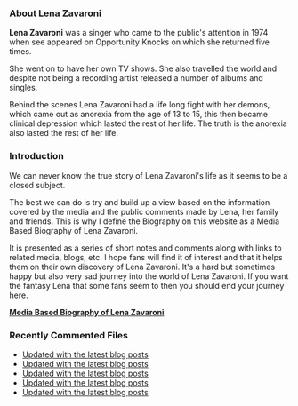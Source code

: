 ### About Lena Zavaroni

<p><strong>Lena Zavaroni</strong> was a singer who came to the public's attention in 1974 when see appeared on Opportunity Knocks on which she returned five times.</p>

<p>She went on to have her own TV shows. She also travelled the world and despite not being a recording artist released a number of albums and singles.</p>

<p>Behind the scenes Lena Zavaroni had a life long fight with her demons, which came out as anorexia from the age of 13 to 15, this then became clinical depression which lasted the rest of her life. The truth is the anorexia also lasted the rest of her life.</p>

### Introduction

<p>We can never know the true story of Lena Zavaroni's life as it seems to be a closed subject.</p>

<p>The best we can do is try and build up a view based on the information covered by the media and the public comments made by Lena, her family and friends. This is why I define the Biography on this website as a Media Based Biography of Lena Zavaroni.</p>

<p>It is presented as a series of short notes and comments along with links to related media, blogs, etc. I hope fans will find it of interest and that it helps them on their own discovery of Lena Zavaroni. It's a hard but sometimes happy but also very sad journey into the world of Lena Zavaroni. If you want the fantasy Lena that some fans seem to then you should end your journey here.</p>

<a href="https://fanzoflenazavaroni.github.io/biography/lena-zavaroni/"><strong>Media Based Biography of Lena Zavaroni</strong></a>

### Recently Commented Files

<!-- BLOG-POST-LIST:START -->
- [Updated with the latest blog posts](https://github.com/FanzOfLenaZavaroni/fanzoflenazavaroni.github.io/commit/76dc97e667784ebe4dc0b0df5797d67d76f2b98a)
- [Updated with the latest blog posts](https://github.com/FanzOfLenaZavaroni/fanzoflenazavaroni.github.io/commit/3563170c33c9ca5d9f5c0775443cd7e43f656661)
- [Updated with the latest blog posts](https://github.com/FanzOfLenaZavaroni/fanzoflenazavaroni.github.io/commit/def1f70b2834410ec633f6fa550d1a78bc9768d8)
- [Updated with the latest blog posts](https://github.com/FanzOfLenaZavaroni/fanzoflenazavaroni.github.io/commit/1784040023492f88cf4ada25d180b028fd0ca555)
- [Updated with the latest blog posts](https://github.com/FanzOfLenaZavaroni/fanzoflenazavaroni.github.io/commit/9727e34b1c696cc3602db35d12da97c7633e0fff)
<!-- BLOG-POST-LIST:END -->
